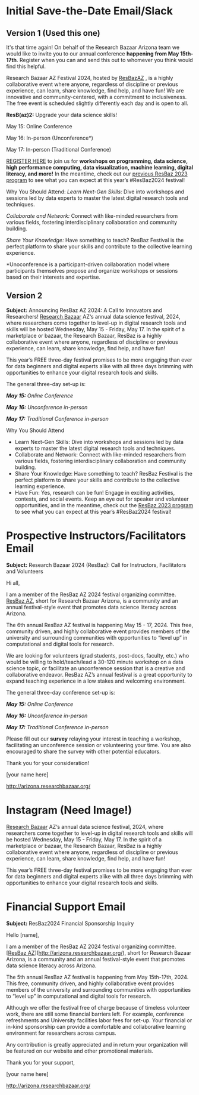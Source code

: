 # Initial Save-the-Date Email/Slack
## Version 1 (Used this one)
It's that time again! On behalf of the Research Bazaar Arizona team we would like to invite you to our annual conference **happening from May 15th-17th**. Register when you can and send this out to whomever you think would find this helpful.

Research Bazaar AZ Festival 2024, hosted by [ResBazAZ](https://researchbazaar.arizona.edu/) , is a highly collaborative event where anyone, regardless of discipline or previous experience, can learn, share knowledge, find help, and have fun! We are innovative and community-centered, with a commitment to inclusiveness. The free event is scheduled slightly differently each day and is open to all.

**ResB(az)2:** Upgrade your data science skills!

May 15: Online Conference

May 16: In-person (Unconference*)

May 17: In-person (Traditional Conference)

[REGISTER HERE](https://forms.gle/u5naq46pn3YoKERd8) to join us for **workshops on programming, data science, high performance computing, data visualization, machine learning, digital literacy, and more!** In the meantime, check out our [previous ResBaz 2023 program](https://researchbazaar.arizona.edu/resbaz/Arizona2023.html) to see what you can expect at this year’s #ResBaz2024 festival!

Why You Should Attend:
_Learn Next-Gen Skills:_ Dive into workshops and sessions led by data experts to master the latest digital research tools and techniques.

_Collaborate and Network:_ Connect with like-minded researchers from various fields, fostering interdisciplinary collaboration and community building.

_Share Your Knowledge:_ Have something to teach? ResBaz Festival is the perfect platform to share your skills and contribute to the collective learning experience.


*Unoconference is a participant-driven collaboration model where participants themselves propose and organize workshops or sessions based on their interests and expertise.

## Version 2
**Subject:** Announcing ResBaz AZ 2024: A Call to Innovators and Researchers!
[Research Bazaar](https://researchbazaar.arizona.edu/) AZ‘s annual data science festival, 2024, where researchers come together to level-up in digital research tools and skills will be hosted Wednesday, May 15 - Friday, May 17. In the spirit of a marketplace or bazaar, the Research Bazaar, ResBaz is a highly collaborative event where anyone, regardless of discipline or previous experience, can learn, share knowledge, find help, and have fun!

This year’s FREE three-day festival promises to be more engaging than ever for data beginners and digital experts alike with all three days brimming with opportunities to enhance your digital research tools and skills. 

The general three-day set-up is:

_**May 15:** Online Conference_

_**May 16:** Unconference in-person_

_**May 17:** Traditional Conference in-person_

Why You Should Attend
- Learn Next-Gen Skills: Dive into workshops and sessions led by data experts to master the latest digital research tools and techniques.
- Collaborate and Network: Connect with like-minded researchers from various fields, fostering interdisciplinary collaboration and community building.
- Share Your Knowledge: Have something to teach? ResBaz Festival is the perfect platform to share your skills and contribute to the collective learning experience.
- Have Fun: Yes, research can be fun! Engage in exciting activities, contests, and social events.
Keep an eye out for speaker and volunteer opportunities, and in the meantime, check out the [ResBaz 2023 program](https://researchbazaar.arizona.edu/resbaz/Arizona2023.html) to see what you can expect at this year’s #ResBaz2024 festival!


# Prospective Instructors/Facilitators Email
**Subject:** Research Bazaar 2024 (ResBaz): Call for Instructors, Facilitators and  Volunteers

Hi all,

I am a member of the ResBaz AZ 2024 festival organizing committee. [ResBaz AZ](https://researchbazaar.arizona.edu/), short for Research Bazaar Arizona, is a community and an annual festival-style event that promotes data science literacy across Arizona. 


The 6th annual ResBaz AZ festival is happening May 15 - 17, 2024. This free, community driven, and highly collaborative event provides members of the university and surrounding communities with opportunities to “level up” in computational and digital tools for research.


<!-- We are seeking instructors and facilitators at UArizona, ASU, NAU, and other Arizona research facilities. Specifically, --> 
We are looking for volunteers (grad students, post-docs, faculty, etc.) who would be willing to hold/teach/lead a 30-120 minute workshop on a data science topic, or facilitate an unconference session that is a creative and collaborative endeavor. ResBaz AZ’s annual festival is a great opportunity to expand teaching experience in a low stakes and welcoming environment. 

The general three-day conference set-up is:

***May 15:** Online Conference*

***May 16:** Unconference in-person*

***May 17:** Traditional Conference in-person*


Please fill out our **survey** relaying your interest in teaching a workshop, facilitating an unconference session or volunteering your time. You are also encouraged to share the survey with other potential educators. 

Thank you for your consideration! 

[your name here]

http://arizona.researchbazaar.org/ 


# Instagram (Need Image!)
[Research Bazaar](https://researchbazaar.arizona.edu/) AZ‘s annual data science festival, 2024, where researchers come together to level-up in digital research tools and skills will be hosted Wednesday, May 15 - Friday, May 17. In the spirit of a marketplace or bazaar, the Research Bazaar, ResBaz is a highly collaborative event where anyone, regardless of discipline or previous experience, can learn, share knowledge, find help, and have fun!

This year’s FREE three-day festival promises to be more engaging than ever for data beginners and digital experts alike with all three days brimming with opportunities to enhance your digital research tools and skills.

# Financial Support Email

**Subject:** ResBaz2024 Financial Sponsorship Inquiry

Hello [name],


I am a member of the ResBaz AZ 2024 festival organizing committee. [[ResBaz AZ](http://arizona.researchbazaar.org/)](http://arizona.researchbazaar.org/), short for Research Bazaar Arizona, is a community and an annual festival-style event that promotes data science literacy across Arizona. 


The 5th annual ResBaz AZ festival is happening from May 15th-17th, 2024. This free, community driven, and highly collaborative event provides members of the university and surrounding communities with opportunities to “level up” in computational and digital tools for research.


Although we offer the festival free of charge because of timeless volunteer work, there are still some financial barriers left. For example, conference refreshments and University facilities labor fees for set-up. Your financial  or in-kind sponsorship can provide a comfortable and collaborative learning environment for researchers across campus.


Any contribution is greatly appreciated and in return your organization will be featured on our website and other promotional materials. 



Thank you for your support,

[your name here]

http://arizona.researchbazaar.org/
